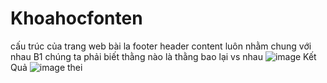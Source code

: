 # Khoahocfonten
cấu trúc của trang web bài la  footer header content  luôn nhằm chung với nhau 
B1 chúng ta  phải biết thằng nào là thằng  bao lại vs nhau
![image](https://user-images.githubusercontent.com/81523323/161759645-81486abb-9005-4184-8a13-d1c100d7d6cd.png)
Kết Quả
![image](https://user-images.githubusercontent.com/81523323/161760061-13c52e5a-9f68-4b05-b836-c66c6579299b.png) thei 
